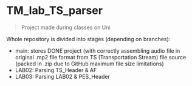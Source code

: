 # TM_lab_TS_parser
>Project made during classes on Uni

Whole repository is divided into stages (depending on branches):
- main: stores DONE project (with correctly assembling audio file in original .mp2 file format from TS (Transportation Stream) file source (packed in .zip due to GitHub maximum file size limitations)
- LAB02: Parsing TS_Header & AF
- LAB03: Parsing LAB02 & PES_Header

